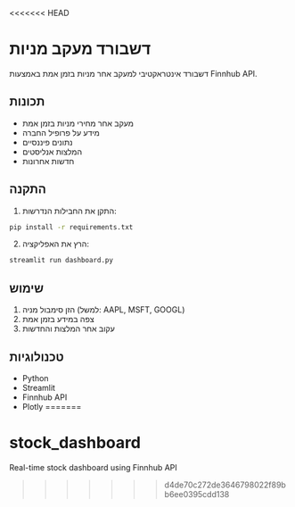 <<<<<<< HEAD
# דשבורד מעקב מניות

דשבורד אינטראקטיבי למעקב אחר מניות בזמן אמת באמצעות Finnhub API.

## תכונות
- מעקב אחר מחירי מניות בזמן אמת
- מידע על פרופיל החברה
- נתונים פיננסיים
- המלצות אנליסטים
- חדשות אחרונות

## התקנה

1. התקן את החבילות הנדרשות:
```bash
pip install -r requirements.txt
```

2. הרץ את האפליקציה:
```bash
streamlit run dashboard.py
```

## שימוש
1. הזן סימבול מניה (למשל: AAPL, MSFT, GOOGL)
2. צפה במידע בזמן אמת
3. עקוב אחר המלצות והחדשות

## טכנולוגיות
- Python
- Streamlit
- Finnhub API
- Plotly 
=======
# stock_dashboard
Real-time stock dashboard using Finnhub API
>>>>>>> d4de70c272de3646798022f89bb6ee0395cdd138
